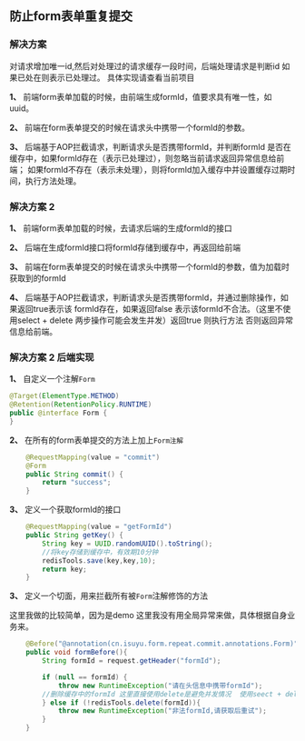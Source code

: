 ## 防止form表单重复提交

### 解决方案 
对请求增加唯一id,然后对处理过的请求缓存一段时间，后端处理请求是判断id 如果已处在则表示已处理过。
具体实现请查看当前项目

**1、** 前端form表单加载的时候，由前端生成formId，值要求具有唯一性，如uuid。

**2、** 前端在form表单提交的时候在请求头中携带一个formId的参数。

**3、** 后端基于AOP拦截请求，判断请求头是否携带formId，并判断formId 是否在缓存中，如果formId存在（表示已处理过），则忽略当前请求返回异常信息给前端；
如果formId不存在（表示未处理），则将formId加入缓存中并设置缓存过期时间，执行方法处理。
        

### 解决方案 2

**1、** 前端form表单加载的时候，去请求后端的生成formId的接口

**2、** 后端在生成formId接口将formId存储到缓存中，再返回给前端

**3、** 前端在form表单提交的时候在请求头中携带一个formId的参数，值为加载时获取到的formId

**4、** 后端基于AOP拦截请求，判断请求头是否携带formId，并通过删除操作，如果返回true表示该
formId存在，如果返回false 表示该formId不合法。（这里不使用select + delete 两步操作可能会发生并发）返回true
则执行方法 否则返回异常信息给前端。

### 解决方案 2 后端实现 

**1、** 自定义一个注解`Form` 

```java
@Target(ElementType.METHOD)
@Retention(RetentionPolicy.RUNTIME)
public @interface Form {
}
```

**2、** 在所有的form表单提交的方法上加上`Form注解`

```java
    @RequestMapping(value = "commit")
    @Form
    public String commit() {
        return "success";
    }
```

**3、** 定义一个获取formId的接口
```java
    @RequestMapping(value = "getFormId")
    public String getKey() {
        String key = UUID.randomUUID().toString();
        //将key存储到缓存中，有效期10分钟
        redisTools.save(key,key,10);
        return key;
    }
```
**3、** 定义一个切面，用来拦截所有被`Form`注解修饰的方法

这里我做的比较简单，因为是demo 这里我没有用全局异常来做，具体根据自身业务来。
```java
    @Before("@annotation(cn.isuyu.form.repeat.commit.annotations.Form)")
    public void formBefore(){
        String formId = request.getHeader("formId");

        if (null == formId) {
            throw new RuntimeException("请在头信息中携带formId");
        //删除缓存中的formId 这里直接使用delete是避免并发情况  使用seect + delete 存在并发问题
        } else if (!redisTools.delete(formId)){
            throw new RuntimeException("非法formId,请获取后重试");
        }
    }
```